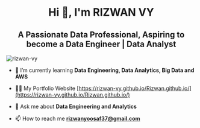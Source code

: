 <h1 align="center">Hi 👋, I'm RIZWAN VY</h1>
<h2 align="center">A Passionate Data Professional, Aspiring to become a Data Engineer | Data Analyst</h2>

<p align="left"> <img src="https://komarev.com/ghpvc/?username=rizwan-vy&label=Profile%20views&color=0e75b6&style=flat" alt="rizwan-vy" /> </p>

- 🌱 I’m currently learning **Data Engineering, Data Analytics, Big Data and AWS**

- 👨‍💻 My Portfolio Website [https://rizwan-vy.github.io/Rizwan.github.io/](https://rizwan-vy.github.io/Rizwan.github.io/)

- 💬 Ask me about **Data Engineering and Analytics**

- 📫 How to reach me **rizwanyoosaf37@gmail.com**

